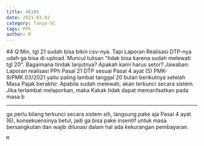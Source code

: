 ```yaml
---
title: 46105
date: 2021-03-02
category: Tanya-SC
tags: PPh
author: M
---
```


#4 Q:Min, tgl 21 sudah bisa bikin csv-nya. Tapi Laporan Realisasi DTP-nya udah ga bisa di-upload. Muncul tulisan "tidak bisa karena sudah melewati tgl 20". Bagaimana tindak lanjutnya? Apakah kami harus setor? Jawaban: Laporan realisasi PPh Pasal 21 DTP sesuai Pasal 4 ayat (5) PMK-9/PMK.03/2021 yaitu paling lambat tanggal 20 bulan berikutnya setelah Masa Pajak berakhir. Apabila sudah melewati, akan terkunci secara sistem. Jika terlambat melaporkan, maka Kakak tidak dapat memanfaatkan pada masa b

---

ga perlu bilang terkunci secara sistem sih, langsung pake aja Pasal 4 ayat (6), konsekuensinya betul, jadi ga bisa pake insentif untuk masa bersangkutan dan wajib dilunasi dalam hal ada kekurangan pembayaran.

`M`

